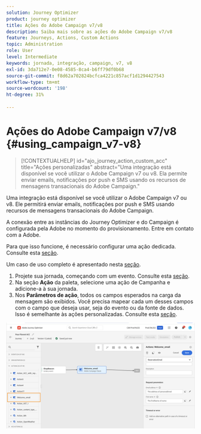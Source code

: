 ```yaml
---
solution: Journey Optimizer
product: journey optimizer
title: Ações do Adobe Campaign v7/v8
description: Saiba mais sobre as ações do Adobe Campaign v7/v8
feature: Journeys, Actions, Custom Actions
topic: Administration
role: User
level: Intermediate
keywords: jornada, integração, campaign, v7, v8
exl-id: 3da712e7-0e08-4585-8ca4-b6ff79df0b68
source-git-commit: f8d62a702824bcfca4221c857acf1d1294427543
workflow-type: tm+mt
source-wordcount: '198'
ht-degree: 31%

---
```


# Ações do Adobe Campaign v7/v8 {#using_campaign_v7-v8}

>[!CONTEXTUALHELP]
>id="ajo_journey_action_custom_acc"
>title="Ações personalizadas"
>abstract="Uma integração está disponível se você utilizar o Adobe Campaign v7 ou v8. Ela permite enviar emails, notificações por push e SMS usando os recursos de mensagens transacionais do Adobe Campaign."

Uma integração está disponível se você utilizar o Adobe Campaign v7 ou v8. Ele permitirá enviar emails, notificações por push e SMS usando recursos de mensagens transacionais do Adobe Campaign.

A conexão entre as instâncias do Journey Optimizer e do Campaign é configurada pela Adobe no momento do provisionamento. Entre em contato com a Adobe.

Para que isso funcione, é necessário configurar uma ação dedicada. Consulte esta [seção](../action/acc-action.md).

Um caso de uso completo é apresentado nesta [seção](../building-journeys/ajo-ac.md).

1. Projete sua jornada, começando com um evento. Consulte esta [seção](../building-journeys/journey.md).
1. Na seção **Ação** da paleta, selecione uma ação de Campanha e adicione-a à sua jornada.
1. Nos **Parâmetros de ação**, todos os campos esperados na carga da mensagem são exibidos. Você precisa mapear cada um desses campos com o campo que deseja usar, seja do evento ou da fonte de dados. Isso é semelhante às ações personalizadas. Consulte esta [seção](../building-journeys/using-custom-actions.md).

![](assets/accintegration2.png)
